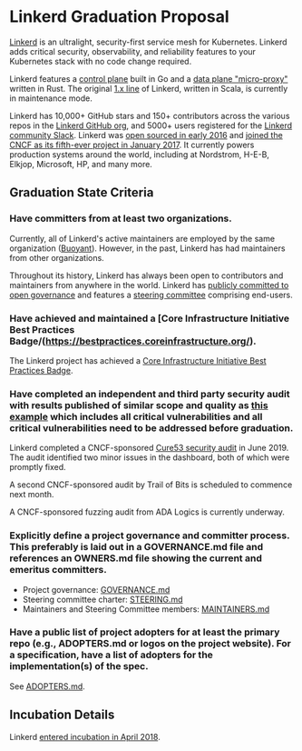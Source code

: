 # Linkerd Graduation Proposal

[Linkerd](https://linkerd.io) is an ultralight, security-first service mesh for
Kubernetes. Linkerd adds critical security, observability, and reliability
features to your Kubernetes stack with no code change required.

Linkerd features a [control plane](https://github.com/linkerd/linkerd2) built
in Go and a [data plane
"micro-proxy"](https://github.com/linkerd/linkerd2-proxy) written in Rust. The
original [1.x line](https://github.com/linkerd/linkerd) of Linkerd, written in
Scala, is currently in maintenance mode.

Linkerd has 10,000+ GitHub stars and 150+ contributors across the various repos
in the [Linkerd GitHub org](https://github.com/linkerd/), and 5000+ users
registered for the [Linkerd community Slack](https://slack.linkerd.io/).
Linkerd was [open sourced in early
2016](https://linkerd.io/2016/02/18/linkerd-twitter-style-operability-for-microservices/)
and [joined the CNCF as its fifth-ever project in January
2017](https://www.cncf.io/blog/2017/01/23/linkerd-project-joins-cloud-native-computing-foundation/).
It currently powers production systems around the world, including at
Nordstrom, H-E-B, Elkjop, Microsoft, HP, and many more. 

## Graduation State Criteria

### Have committers from at least two organizations.

Currently, all of Linkerd's active maintainers are employed by the same
organization ([Buoyant](https://buoyant.io)). However, in the past, Linkerd has
had maintainers from other organizations.

Throughout its history, Linkerd has always been open to contributors and
maintainers from anywhere in the world. Linkerd has [publicly committed to open
governance](https://linkerd.io/2019/10/03/linkerds-commitment-to-open-governance/)
and features a [steering committee](https://linkerd.io/2021/01/28/announcing-the-linkerd-steering-committee/) comprising end-users.

### Have achieved and maintained a [Core Infrastructure Initiative Best Practices Badge/(https://bestpractices.coreinfrastructure.org/).

The Linkerd project has achieved a [Core Infrastructure Initiative Best Practices Badge](https://bestpractices.coreinfrastructure.org/en/projects/4629).

### Have completed an independent and third party security audit with results published of similar scope and quality as [this example](https://github.com/envoyproxy/envoy#security-audit) which includes all critical vulnerabilities and all critical vulnerabilities need to be addressed before graduation.

Linkerd completed a CNCF-sponsored [Cure53 security
audit](https://github.com/linkerd/linkerd2/blob/main/SECURITY_AUDIT.pdf) in
June 2019. The audit identified two minor issues in the dashboard, both of
which were promptly fixed.

A second CNCF-sponsored audit by Trail of Bits is scheduled to commence next
month.

A CNCF-sponsored fuzzing audit from ADA Logics is currently underway.

### Explicitly define a project governance and committer process. This preferably is laid out in a GOVERNANCE.md file and references an OWNERS.md file showing the current and emeritus committers.

* Project governance:
  [GOVERNANCE.md](https://github.com/linkerd/linkerd2/blob/main/GOVERNANCE.md)
* Steering committee charter:
  [STEERING.md](https://github.com/linkerd/linkerd2/blob/main/STEERING.md)
* Maintainers and Steering Committee members:
  [MAINTAINERS.md](https://github.com/linkerd/linkerd2/blob/main/MAINTAINERS.md)

### Have a public list of project adopters for at least the primary repo (e.g., ADOPTERS.md or logos on the project website). For a specification, have a list of adopters for the implementation(s) of the spec.

See [ADOPTERS.md](https://github.com/linkerd/linkerd2/blob/main/ADOPTERS.md).

## Incubation Details

Linkerd [entered incubation in April 2018](https://github.com/cncf/toc/pull/86).

